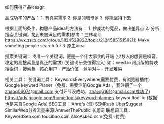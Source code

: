 如何获得产品ideagit 


高成功率的产品：
	1. 有真实需求
	2. 你是领域专家
	3. 你能坚持下去
	
根据上面的条件，构思产品idea的方法有：
	1. 抄成功的竞品，做出差异点
	2. 分析搜索关键词，找到未被满足的需求(参考：三林老师 https://wx.zsxq.com/group/1824528822/topic/212458515158211) Make someting people search for
	3. 原生idea
	

搜索关键词：
	找准一个关键词，便是一个伟大事业的开端
	(少数人的想要是噪音，稳定的高搜索量是真正的需求)
	(关键词研究值得投入)
	如：veed.io 网页版的剪映
	搜索词 - 搜索量 - 核心用户 - 产品价值 - 竞争对手 - 开发难易

相关工具：
	关键词工具：
		KeywordsEverywhere(需要付费，有浏览器插件)
		Google keyword Planer（免费，需要注册Google Ads ，我注册了一个 zhaoq0607@gmail.com 支付环节没成功，zhaoq6161@gmail.com成功了)
			https://ads.google.com/home/tools/keyword-planner/
		keywordtool.io  (数据也是来自Google Ads)
	SEO工具： 
		Ahrefs (贵)
		SEMRush
		UberSuggest
		SimilarWeb分析流量来源
		AnswerThePublic 长尾词
	联想词工具：
		KeywordSea.com
		toucibao.com
		AlsoAsked.com(免费+付费)